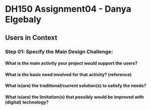# DH150 Assignment04 - Danya Elgebaly
## Users in Context

### Step 01: Specify the Main Design Challenge:
  #### What is the main activity your project would support the users?
  #### What is the basic need involved for that activity? (reference)
  #### What is(are) the traditional/current solution(s) to satisfy the needs?
  #### What is(are) the limitation(s) that possibly would be improved with (digital) technology?


